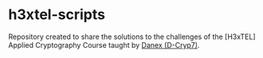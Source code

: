 # h3xtel-scripts

Repository created to share the solutions to the challenges of the [H3xTEL] Applied Cryptography Course taught by [Danex (D-Cryp7)](https://www.linkedin.com/in/daniel-espinoza-tel/).
